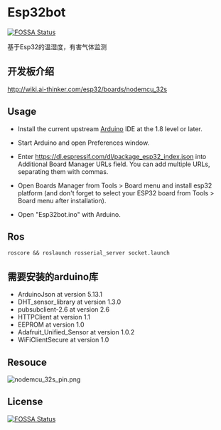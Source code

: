 # Esp32bot
[![FOSSA Status](https://app.fossa.io/api/projects/git%2Bgithub.com%2FSoyM%2FEsp32bot.svg?type=shield)](https://app.fossa.io/projects/git%2Bgithub.com%2FSoyM%2FEsp32bot?ref=badge_shield)

基于Esp32的温湿度，有害气体监测

## 开发板介绍
http://wiki.ai-thinker.com/esp32/boards/nodemcu_32s

## Usage

* Install the current upstream [Arduino](https://www.arduino.cc/en/Main/Software) IDE at the 1.8 level or later. 

* Start Arduino and open Preferences window.

* Enter https://dl.espressif.com/dl/package_esp32_index.json into Additional Board Manager URLs field. You can add multiple URLs, separating them with commas.

* Open Boards Manager from Tools > Board menu and install esp32 platform (and don't forget to select your ESP32 board from Tools > Board menu after installation).

* Open "Esp32bot.ino" with Arduino.

## Ros

`roscore && roslaunch rosserial_server socket.launch`

## 需要安装的arduino库
* ArduinoJson at version 5.13.1 
* DHT_sensor_library at version 1.3.0
* pubsubclient-2.6 at version 2.6 
* HTTPClient at version 1.1 
* EEPROM at version 1.0
* Adafruit_Unified_Sensor at version 1.0.2 
* WiFiClientSecure at version 1.0

## Resouce
![nodemcu_32s_pin.png](http://wiki.ai-thinker.com/_media/esp32/boards/nodemcu/nodemcu_32s_pin.png)

## License
[![FOSSA Status](https://app.fossa.io/api/projects/git%2Bgithub.com%2FSoyM%2FEsp32bot.svg?type=large)](https://app.fossa.io/projects/git%2Bgithub.com%2FSoyM%2FEsp32bot?ref=badge_large)
